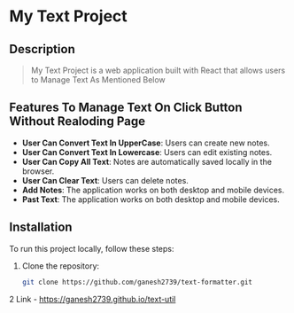 # My Text Project

## Description

> My Text Project is a web application built with React that allows users to Manage Text As Mentioned Below

## Features To Manage Text On Click Button Without Realoding Page

- **User Can Convert Text In UpperCase**: Users can create new notes.
- **User Can Convert Text In Lowercase**: Users can edit existing notes.
- **User Can Copy All Text**: Notes are automatically saved locally in the browser.
- **User Can Clear Text**: Users can delete notes.
- **Add Notes**: The application works on both desktop and mobile devices.
- **Past Text**: The application works on both desktop and mobile devices.

## Installation

To run this project locally, follow these steps:

1. Clone the repository:

   ```bash
   git clone https://github.com/ganesh2739/text-formatter.git
2 Link -  https://ganesh2739.github.io/text-util
